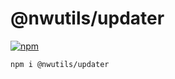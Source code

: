 # @nwutils/updater

[![npm](https://img.shields.io/npm/v/@nwutils/updater.svg)](https://www.npmjs.com/package/@nwutils/updater)

```shell
npm i @nwutils/updater
```
